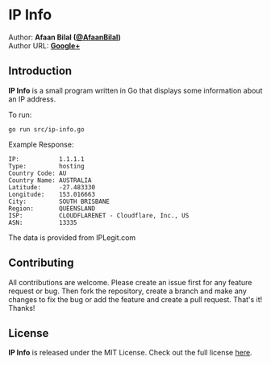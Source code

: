 IP Info
=======

Author: **Afaan Bilal ([@AfaanBilal](https://github.com/AfaanBilal))**   
Author URL: **[Google+](https://google.com/+AfaanBilal)**

## Introduction
**IP Info** is a small program written in Go that displays some information about an IP address.  

To run:
````
go run src/ip-info.go
````

Example Response:
````
IP:           1.1.1.1
Type:         hosting
Country Code: AU
Country Name: AUSTRALIA
Latitude:     -27.483330
Longitude:    153.016663
City:         SOUTH BRISBANE
Region:       QUEENSLAND
ISP:          CLOUDFLARENET - Cloudflare, Inc., US
ASN:          13335
````

The data is provided from IPLegit.com

## Contributing
All contributions are welcome. Please create an issue first for any feature request
or bug. Then fork the repository, create a branch and make any changes to fix the bug 
or add the feature and create a pull request. That's it!
Thanks!

## License
**IP Info** is released under the MIT License.
Check out the full license [here](LICENSE).
